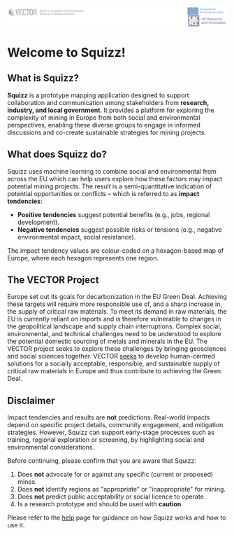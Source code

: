 ![Vector banner](./banner.png)
# Welcome to Squizz!

## What is Squizz?
**Squizz** is a prototype mapping application designed to support collaboration and communication among stakeholders from **research, industry, and local government**.  It provides a platform for exploring the complexity of mining in Europe from both social and environmental perspectives, enabling these diverse groups to engage in informed discussions and co-create sustainable strategies for mining projects.

## What does Squizz do?
Squizz uses machine learning to combine social and environmental from across the EU which can help users explore how these factors may impact potential mining projects. The result is a semi-quantitative indication of potential opportunities or conflicts – which is referred to as **impact tendencies**:

-	**Positive tendencies** suggest potential benefits (e.g., jobs, regional development). 
-	**Negative tendencies** suggest possible risks or tensions (e.g., negative environmental impact, social resistance).

The impact tendency values are colour-coded on a hexagon-based map of Europe, where each hexagon represents one region.

## The VECTOR Project

Europe set out its goals for decarbonization in the EU Green Deal. Achieving these targets will require more responsible use of, and a sharp increase in, the supply of critical raw materials.  To meet its demand in raw materials, the EU is currently reliant on imports and is therefore vulnerable to changes in the geopolitical landscape and supply chain interruptions. Complex social, environmental, and technical challenges need to be understood to explore the potential domestic sourcing of metals and minerals in the EU. The VECTOR project seeks to explore these challenges by bringing geosciences and social sciences together. VECTOR [seeks](https://vectorproject.eu/) to develop human-centred solutions for a socially acceptable, responsible, and sustainable supply of critical raw materials in Europe and thus contribute to achieving the Green Deal.


## Disclaimer

Impact tendencies and results are **not** predictions. Real-world impacts depend on specific project details, community engagement, and mitigation strategies. However, Squizz can support early-stage processes such as training, regional exploration or screening, by highlighting social and environmental considerations.

Before  continuing, please confirm that you are aware that Squizz:

1.	Does **not** advocate for or against any specific (current or proposed) mines.
2.	Does **not** identify regions as "appropriate" or "inappropriate" for mining. 
3.	Does **not** predict public acceptability or social licence to operate. 
4.	Is a research prototype and should be used with **caution**.

Please refer to the [help](.#/help) page for guidance on how Squizz works and how to use it.